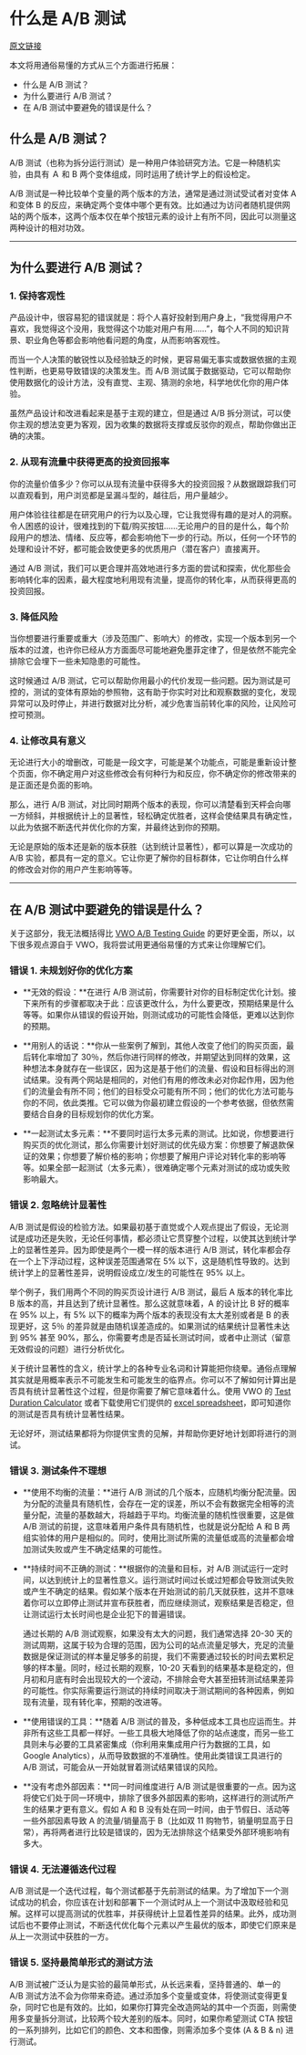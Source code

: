 # 什么是 A/B 测试

[原文链接](https://zhuanlan.zhihu.com/p/356630945)

本文将用通俗易懂的方式从三个方面进行拓展：

- 什么是 A/B 测试？
- 为什么要进行 A/B 测试？
- 在 A/B 测试中要避免的错误是什么？

## 什么是 A/B 测试？

A/B 测试（也称为拆分运行测试）是一种用户体验研究方法。它是一种随机实验，由具有 Ａ 和 B 两个变体组成，同时运用了统计学上的假设检定。

A/B 测试是一种比较单个变量的两个版本的方法，通常是通过测试受试者对变体 A 和变体 B 的反应，来确定两个变体中哪个更有效。比如通过为访问者随机提供网站的两个版本，这两个版本仅在单个按钮元素的设计上有所不同，因此可以测量这两种设计的相对功效。

------

## 为什么要进行 A/B 测试？

### 1. 保持客观性

产品设计中，很容易犯的错误就是：将个人喜好投射到用户身上，“我觉得用户不喜欢，我觉得这个没用，我觉得这个功能对用户有用……”，每个人不同的知识背景、职业角色等都会影响他看问题的角度，从而影响客观性。

而当一个人决策的敏锐性以及经验缺乏的时候，更容易偏无事实或数据依据的主观性判断，也更易导致错误的决策发生。而 A/B 测试属于数据驱动，它可以帮助你使用数据化的设计方法，没有直觉、主观、猜测的余地，科学地优化你的用户体验。

虽然产品设计和改进看起来是基于主观的建立，但是通过 A/B 拆分测试，可以使你主观的想法变更为客观，因为收集的数据将支撑或反驳你的观点，帮助你做出正确的决策。

### 2. 从现有流量中获得更高的投资回报率

你的流量价值多少？你可以从现有流量中获得多大的投资回报？从数据跟踪我们可以直观看到，用户浏览都是呈漏斗型的，越往后，用户量越少。

用户体验往往都是在研究用户的行为以及心理，它让我觉得有趣的是对人的洞察。令人困惑的设计，很难找到的下载/购买按钮……无论用户的目的是什么，每个阶段用户的想法、情绪、反应等，都会影响他下一步的行动。所以，任何一个环节的处理和设计不好，都可能会致使更多的优质用户（潜在客户）直接离开。

通过 A/B 测试，我们可以更合理并高效地进行多方面的尝试和探索，优化那些会影响转化率的因素，最大程度地利用现有流量，提高你的转化率，从而获得更高的投资回报。

### 3. 降低风险

当你想要进行重要或重大（涉及范围广、影响大）的修改，实现一个版本到另一个版本的过渡，也许你已经从方方面面尽可能地避免墨菲定律了，但是依然不能完全排除它会埋下一些未知隐患的可能性。

这时候通过 A/B 测试，它可以帮助你用最小的代价发现一些问题。因为测试是可控的，测试的变体有原始的参照物，这有助于你实时对比和观察数据的变化，发现异常可以及时停止，并进行数据对比分析，减少危害当前转化率的风险，让风险可控可预测。

### 4. 让修改具有意义

无论进行大小的增删改，可能是一段文字，可能是某个功能点，可能是重新设计整个页面，你不确定用户对这些修改会有何种行为和反应，你不确定你的修改带来的是正面还是负面的影响。

那么，进行 A/B 测试，对比同时期两个版本的表现，你可以清楚看到天枰会向哪一方倾斜，并根据统计上的显著性，轻松确定优胜者，这样会使结果具有确定性，以此为依据不断迭代并优化你的方案，并最终达到你的预期。

无论是原始的版本还是新的版本获胜（达到统计显著性），都可以算是一次成功的 A/B 实验，都具有一定的意义。它让你更了解你的目标群体，它让你明白什么样的修改会对你的用户产生影响等等。

------

## 在 A/B 测试中要避免的错误是什么？

关于这部分，我无法概括得比 [VWO A/B Testing Guide](https://link.zhihu.com/?target=https%3A//vwo.com/ab-testing/%239-mistakes-to-avoid-while-a-b-testing) 的更好更全面，所以，以下很多观点源自于 VWO，我将尝试用更通俗易懂的方式来让你理解它们。

### 错误 1. 未规划好你的优化方案

- **无效的假设：**在进行 A/B 测试前，你需要针对你的目标制定优化计划。接下来所有的步骤都取决于此：应该更改什么，为什么要更改，预期结果是什么等等。如果你从错误的假设开始，则测试成功的可能性会降低，更难以达到你的预期。



- **用别人的话说：**你从一些案例了解到，其他人改变了他们的购买页面，最后转化率增加了 30％，然后你进行同样的修改，并期望达到同样的效果，这种想法本身就存在一些误区，因为这是基于他们的流量、假设和目标得出的测试结果。没有两个网站是相同的，对他们有用的修改未必对你起作用，因为他们的流量会有所不同；他们的目标受众可能有所不同；他们的优化方法可能与你的不同，依此类推。它可以做为你最初建立假设的一个参考依据，但依然需要结合自身的目标规划你的优化方案。



- **一起测试太多元素：**不要同时运行太多元素的测试。比如说，你想要进行购买页的优化测试，那么你需要计划好测试的优先级方案：你想要了解退款保证的效果；你想要了解价格的影响；你想要了解用户评论对转化率的影响等等。如果全部一起测试（太多元素），很难确定哪个元素对测试的成功或失败影响最大。

### 错误 2. 忽略统计显著性

A/B 测试是假设的检验方法。如果最初基于直觉或个人观点提出了假设，无论测试是成功还是失败，无论任何事情，都必须让它贯穿整个过程，以使其达到统计学上的显著性差异。因为即使是两个一模一样的版本进行 A/B 测试，转化率都会存在一个上下浮动过程，这种误差范围通常在 5% 以下，这是随机性导致的。达到统计学上的显著性差异，说明假设成立/发生的可能性在 95% 以上。

举个例子，我们用两个不同的购买页设计进行 A/B 测试，最后 A 版本的转化率比 B 版本的高，并且达到了统计显著性。那么这就意味着，A 的设计比 B 好的概率在 95% 以上，有 5% 以下的概率为两个版本的表现没有太大差别或者是 B 的表现更好，这 5％ 的差异就是由随机误差造成的。如果测试的结果统计显著性未达到 95% 甚至 90%，那么，你需要考虑是否延长测试时间，或者中止测试（留意无效假设的问题）进行分析优化。

关于统计显著性的含义，统计学上的各种专业名词和计算能把你绕晕。通俗点理解其实就是用概率表示不可能发生和可能发生的临界点。你可以不了解如何计算出是否具有统计显著性这个过程，但是你需要了解它意味着什么。使用 VWO 的 [Test Duration Calculator](https://link.zhihu.com/?target=https%3A//vwo.com/tools/ab-test-siginficance-calculator/) 或者下载使用它们提供的 [excel spreadsheet](https://link.zhihu.com/?target=https%3A//vwo.com/downloads/ab_testing_significance_calculator.xls)，即可知道你的测试是否具有统计显著性结果。

无论好坏，测试结果都将为你提供宝贵的见解，并帮助你更好地计划即将进行的测试。

### 错误 3. 测试条件不理想

- **使用不均衡的流量：**进行 A/B 测试的几个版本，应随机均衡分配流量。因为分配的流量具有随机性，会存在一定的误差，所以不会有数据完全相等的流量分配，流量的基数越大，将越趋于平均。均衡流量的随机性很重要，这是做 A/B 测试的前提，这意味着用户条件具有随机性，也就是说分配给 A 和 B 两组实验体的用户是相似的。同时，使用比测试所需的流量低或高的流量都会增加测试失败或产生不确定结果的可能性。



- **持续时间不正确的测试：**根据你的流量和目标，对 A/B 测试运行一定时间，以达到统计上的显著性意义。运行测试时间过长或过短都会导致测试失败或产生不确定的结果。假如某个版本在开始测试的前几天就获胜，这并不意味着你可以立即停止测试并宣布获胜者，而应继续测试，观察结果是否稳定，但让测试运行太长时间也是企业犯下的普遍错误。

  通过长期的 A/B 测试观察，如果没有太大的问题，我们通常选择 20-30 天的测试周期，这属于较为合理的范围，因为公司的站点流量足够大，充足的流量数据是保证测试的样本量足够多的前提，我们不需要通过较长的时间去累积足够的样本量。同时，经过长期的观察，10-20 天看到的结果基本是稳定的，但月初和月底有时会出现较大的一个波动，不排除会夸大甚至扭转测试结果差异的可能性。你实际需要运行测试的持续时间取决于测试期间的各种因素，例如现有流量，现有转化率，预期的改进等。



- **使用错误的工具：**随着 A/B 测试的普及，多种低成本工具也应运而生。并非所有这些工具都一样好。一些工具极大地降低了你的站点速度，而另一些工具则未与必要的工具紧密集成（你利用来集成用户行为数据的工具，如 Google Analytics），从而导致数据的不准确性。使用此类错误工具进行的 A/B 测试，可能会从一开始就冒着测试结果错误的风险。



- **没有考虑外部因素：**同一时间维度进行 A/B 测试是很重要的一点。因为这将使它们处于同一环境中，排除了很多外部因素的影响，这样进行的测试所产生的结果才更有意义。假如 A 和 B 没有处在同一时间，由于节假日、活动等一些外部因素导致 A 的流量/销量高于 B（比如双 11 购物节，销量明显高于日常），再将两者进行比较是错误的，因为无法排除这个结果受外部环境影响有多大。

### 错误 4. 无法遵循迭代过程

A/B 测试是一个迭代过程，每个测试都基于先前测试的结果。为了增加下一个测试成功的机会，你应该在计划和部署下一个测试时从上一个测试中汲取经验和见解。这样可以提高测试的优胜率，并获得统计上显着性差异的结果。此外，成功测试后也不要停止测试，不断迭代优化每个元素以产生最优的版本，即使它们原来是从上一次测试中获胜的一方。

### 错误 5. 坚持最简单形式的测试方法

A/B 测试被广泛认为是实验的最简单形式，从长远来看，坚持普通的、单一的 A/B 测试方法不会为你带来奇迹。通过添加多个变量或变体，将使测试变得更复杂，同时它也是有效的。比如，如果你打算完全改造网站的其中一个页面，则需使用多变量拆分测试，比较两个较大差别的版本。同时，如果你希望测试 CTA 按钮的一系列排列，比如它们的颜色、文本和图像，则需添加多个变体 (A & B & n) 进行测试。

